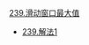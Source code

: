 
[239.滑动窗口最大值](https://leetcode-cn.com/problems/sliding-window-maximum/submissions/)
- [239.解法1](https://leetcode-cn.com/submissions/detail/20869952/)
